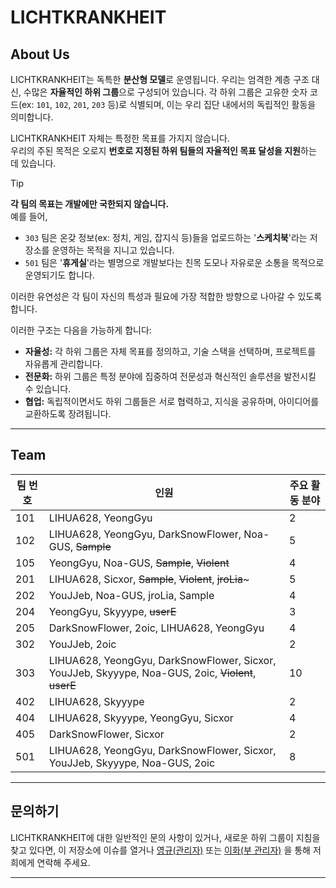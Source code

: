 # LICHTKRANKHEIT

## About Us
LICHTKRANKHEIT는 독특한 **분산형 모델**로 운영됩니다. 우리는 엄격한 계층 구조 대신, 수많은 **자율적인 하위 그룹**으로 구성되어 있습니다. 각 하위 그룹은 고유한 숫자 코드(ex: `101`, `102`, `201`, `203` 등)로 식별되며, 이는 우리 집단 내에서의 독립적인 활동을 의미합니다.

LICHTKRANKHEIT 자체는 특정한 목표를 가지지 않습니다.\
우리의 주된 목적은 오로지 **번호로 지정된 하위 팀들의 자율적인 목표 달성을 지원**하는 데 있습니다. 

> [!TIP]
> **각 팀의 목표는 개발에만 국한되지 않습니다.**\
> 예를 들어,
>  - `303` 팀은 온갖 정보(ex: 정치, 게임, 잡지식 등)들을 업로드하는 '**스케치북**'라는 저장소를 운영하는 목적을 지니고 있습니다.
>  - `501` 팀은 '**휴게실**'라는 별명으로 개발보다는 친목 도모나 자유로운 소통을 목적으로 운영되기도 합니다.
> 
> 이러한 유연성은 각 팀이 자신의 특성과 필요에 가장 적합한 방향으로 나아갈 수 있도록 합니다.

이러한 구조는 다음을 가능하게 합니다:

* **자율성:** 각 하위 그룹은 자체 목표를 정의하고, 기술 스택을 선택하며, 프로젝트를 자유롭게 관리합니다.
* **전문화:** 하위 그룹은 특정 분야에 집중하여 전문성과 혁신적인 솔루션을 발전시킬 수 있습니다.
* **협업:** 독립적이면서도 하위 그룹들은 서로 협력하고, 지식을 공유하며, 아이디어를 교환하도록 장려됩니다.
---

## Team
| 팀 번호 | 인원 | 주요 활동 분야 |
| --- | --- | --- |
| 101 | LIHUA628, YeongGyu | 2 | 카카오톡 봇 |
| 102 | LIHUA628, YeongGyu,  DarkSnowFlower, Noa-GUS, ~~Sample~~ | 5 | 카카오톡 봇 | 
| 105 | YeongGyu, Noa-GUS, ~~Sample~~, ~~Violent~~ | 4 | 카카오톡 봇 |
| 201 | LIHUA628, Sicxor, ~~Sample~~, ~~Violent~~, ~~jroLia~~~ | 5 | 웹사이트 |
| 202 | YouJJeb, Noa-GUS, jroLia, Sample | 4 | 카카오톡 봇 |
| 204 | YeongGyu, Skyyype, ~~userE~~ | 3 | 카카오톡 봇 |
| 205 | DarkSnowFlower, 2oic, LIHUA628, YeongGyu | 4 | 웹사이트 (확장자) |
| 302 | YouJJeb, 2oic | 2 | 앱 |
| 303 | LIHUA628, YeongGyu, DarkSnowFlower, Sicxor, YouJJeb, Skyyype, Noa-GUS,  2oic, ~~Violent~~, ~~userE~~ | 10 | 친목 |
| 402 | LIHUA628, Skyyype | 2 | 카카오톡 |
| 404 | LIHUA628, Skyyype, YeongGyu, Sicxor | 4 | 앱 |
| 405 | DarkSnowFlower, Sicxor | 2 | 마인크래프트 개발 |
| 501 | LIHUA628, YeongGyu, DarkSnowFlower, Sicxor, YouJJeb, Skyyype, Noa-GUS,  2oic | 8 | 친목 |
---

## 문의하기

LICHTKRANKHEIT에 대한 일반적인 문의 사항이 있거나, 새로운 하위 그룹이 지침을 찾고 있다면, 이 저장소에 이슈를 열거나 [영규(관리자)](mailto.lichtkrankheit@gmail.com) 또는 [이화(부 관리자)](mailto.lihua628.biz@gmail.com) 을 통해 저희에게 연락해 주세요.

---
